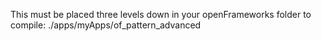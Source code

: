 This must be placed three levels down in your openFrameworks folder to compile:
./apps/myApps/of_pattern_advanced